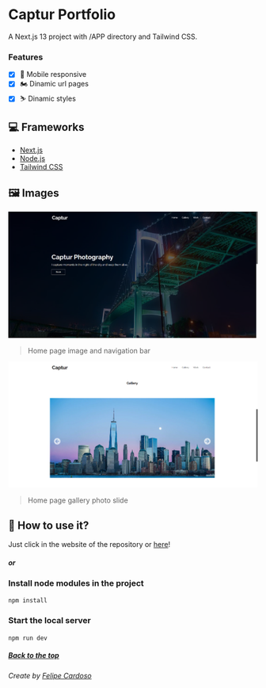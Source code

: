 # Captur Portfolio
A Next.js 13 project with /APP directory and Tailwind CSS.

### Features

- [x] 📱 Mobile responsive
- [x] 🏍 Dinamic url pages
- [x] ⛷ Dinamic styles

## 💻 Frameworks

- [Next.js](https://nextjs.org)
- [Node.js](https://nodejs.org)
- [Tailwind CSS](https://tailwindcss.com)

## 🖼️ Images

<img src="/public/print1.png" alt="Website home page">

>Home page image and navigation bar

<img src="/public/print2.png" alt="Website home gallery slider">

>Home page gallery photo slide

## 🚀 How to use it?

Just click in the website of the repository or [here](https://captur-one.vercel.app)!

##### or

### Install node modules in the project

```
npm install
```

### Start the local server
```
npm run dev
```
##### [Back to the top](https://github.com/imLymei/captur-proj#captur-portfolio)
###### Create by [Felipe Cardoso](https://lymei.art)
